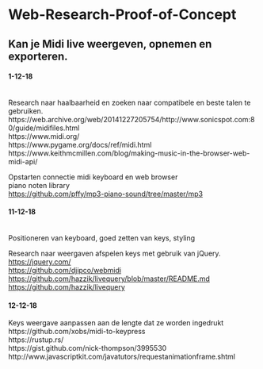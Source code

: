 # Web-Research-Proof-of-Concept

<h2>Kan je Midi live weergeven, opnemen en exporteren. </h2>

<h4> 1-12-18 </h4> <br>
Research naar haalbaarheid en zoeken naar compatibele en beste talen te gebruiken. <br>
https://web.archive.org/web/20141227205754/http://www.sonicspot.com:80/guide/midifiles.html <br>
https://www.midi.org/ <br>
https://www.pygame.org/docs/ref/midi.html <br>
https://www.keithmcmillen.com/blog/making-music-in-the-browser-web-midi-api/ <br>

Opstarten connectie midi keyboard en web browser <br>
piano noten library <br>
https://github.com/pffy/mp3-piano-sound/tree/master/mp3 <br>

<h4> 11-12-18 </h4> <br>
Positioneren van keyboard, goed zetten van keys, styling <br>

Research naar weergaven afspelen keys met gebruik van jQuery. <br>
https://jquery.com/ <br>
https://github.com/djipco/webmidi <br>
https://github.com/hazzik/livequery/blob/master/README.md <br>
https://github.com/hazzik/livequery <br>

<h4> 12-12-18 </h4>
Keys weergave aanpassen aan de lengte dat ze worden ingedrukt <br>
https://github.com/xobs/midi-to-keypress <br>
https://rustup.rs/ <br>
https://gist.github.com/nick-thompson/3995530 <br>
http://www.javascriptkit.com/javatutors/requestanimationframe.shtml <br>
